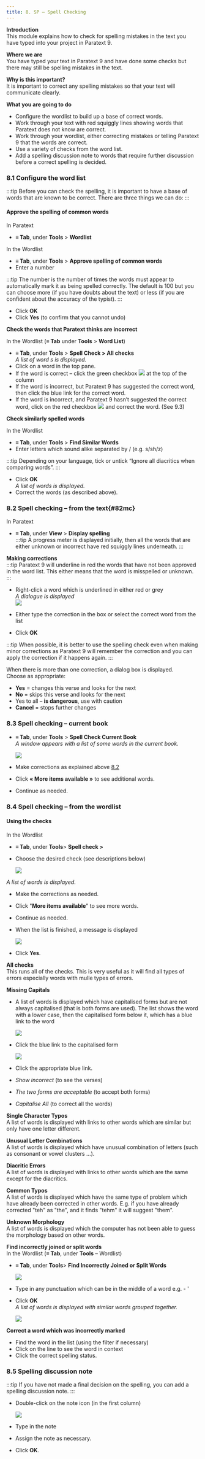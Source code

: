 ```yaml
---
title: 8. SP – Spell Checking
---
```

**Introduction**  
This module explains how to check for spelling mistakes in the text you have typed into your project in Paratext 9.

**Where we are**  
You have typed your text in Paratext 9 and have done some checks but there may still be spelling mistakes in the text.

**Why is this important?**  
It is important to correct any spelling mistakes so that your text will communicate clearly.

**What you are going to do**  
-   Configure the wordlist to build up a base of correct words.
-   Work through your text with red squiggly lines showing words that Paratext does not know are correct.
-   Work through your wordlist, either correcting mistakes or telling Paratext 9 that the words are correct.
-   Use a variety of checks from the word list.
-   Add a spelling discussion note to words that require further discussion before a correct spelling is decided.

### 8.1 Configure the word list
:::tip
Before you can check the spelling, it is important to have a base of words that are known to be correct. There are three things we can do:
:::
#### Approve the spelling of common words

In Paratext

-   **≡ Tab**, under **Tools** \> **Wordlist**

In the Wordlist

-   **≡ Tab**, under **Tools** \> **Approve spelling of common words**
-   Enter a number

:::tip
The number is the number of times the words must appear to automatically mark it as being spelled correctly. The default is 100 but you can choose more (if you have doubts about the text) or less (if you are confident about the accuracy of the typist).
:::

-   Click **OK**
-   Click **Yes** (to confirm that you cannot undo)

**Check the words that Paratext thinks are incorrect**

In the Wordlist (**≡ Tab** under **Tools** \> **Word List**)

-   **≡ Tab**, under **Tools** \> **Spell Check \> All checks**  
    *A list of word s is displayed.*  
-   Click on a word in the top pane.
-   If the word is correct – click the green checkbox ![](../media/5221ebaf4f863ac8ad135c3f8b25ee0b.png) at the top of the column
-   If the word is incorrect, but Paratext 9 has suggested the correct word, then click the blue link for the correct word.
-   If the word is incorrect, and Paratext 9 hasn’t suggested the correct word, click on the red checkbox ![](../media/2eb6539ce482d3993b2ec4849728500b.png) and correct the word. (See 9.3)

**Check similarly spelled words**

In the Wordlist

-   **≡ Tab**, under **Tools** \> **Find Similar Words**
-   Enter letters which sound alike separated by / (e.g. s/sh/z)

:::tip
Depending on your language, tick or untick “Ignore all diacritics when comparing words”.
:::

-   Click **OK**  
    *A list of words is displayed.*  
-   Correct the words (as described above).

### 8.2 Spell checking – from the text{#82mc}
In Paratext

-   **≡ Tab**, under **View** \> **Display spelling**  
:::tip
A progress meter is displayed initially, then all the words that are either unknown or incorrect have red squiggly lines underneath.
:::

**Making corrections**  
:::tip
Paratext 9 will underline in red the words that have not been approved in the word list. This either means that the word is misspelled or unknown.
:::

-   Right-click a word which is underlined in either red or grey  
    *A dialogue is displayed*  
    ![](../media/140e456179a5e7ad97e3961b6f3ff207.png)

-   Either type the correction in the box or select the correct word from the list
-   Click **OK**

:::tip
When possible, it is better to use the spelling check even when making minor corrections as Paratext 9 will remember the correction and you can apply the correction if it happens again.
:::

When there is more than one correction, a dialog box is displayed.  
Choose as appropriate:  
- **Yes** = changes this verse and looks for the next  
- **No** = skips this verse and looks for the next  
- Yes to all – **is dangerous**, use with caution  
- **Cancel** = stops further changes

### 8.3 Spell checking – current book
-   **≡ Tab**, under **Tools** \> **Spell Check Current Book**  
    *A window appears with a list of some words in the current book.*

    ![](../media/c4356daac0635a47fcd3a5fb78a5278b.png)

-   Make corrections as explained above [8.2](#82mc)
-   Click **« More items available »** to see additional words.
-   Continue as needed.

### 8.4 Spell checking – from the wordlist
#### Using the checks 
In the Wordlist

-   **≡ Tab**, under **Tools**\> **Spell check \>**
-   Choose the desired check (see descriptions below)

    ![](../media/d6385d317ad43d0af38f63119293f5b6.png)

   *A list of words is displayed*. 
-   Make the corrections as needed.
-   Click "**More items available**" to see more words.
-   Continue as needed.
-   When the list is finished, a message is displayed

       ![](../media/24ac959432e62926d742b7c7e915c253.png)

-   Click **Yes**.

**All checks**  
This runs all of the checks. This is very useful as it will find all types of errors especially words with mulle types of errors.

**Missing Capitals**  
-   A list of words is displayed which have capitalised forms but are not always capitalised (that is both forms are used). The list shows the word with a lower case, then the capitalised form below it, which has a blue link to the word

    ![](../media/19bea051786b16da58b16b9e457624bd.png)

-   Click the blue link to the capitalised form

    ![](../media/475dfee706953d2680179c5bd19a389e.png)

-   Click the appropriate blue link.
-   *Show incorrect* (to see the verses)
-   *The two forms are acceptable* (to accept both forms)
-   *Capitalise All* (to correct all the words)

**Single Character Typos**  
A list of words is displayed with links to other words which are similar but only have one letter different.

**Unusual Letter Combinations**  
A list of words is displayed which have unusual combination of letters (such as consonant or vowel clusters …).

**Diacritic Errors**  
A list of words is displayed with links to other words which are the same except for the diacritics.

**Common Typos**  
A list of words is displayed which have the same type of problem which have already been corrected in other words. E.g. if you have already corrected "teh" as "the", and it finds "tehm" it will suggest "them".

**Unknown Morphology**  
A list of words is displayed which the computer has not been able to guess the morphology based on other words.

**Find incorrectly joined or split words**  
In the Wordlist (**≡ Tab**, under **Tools** – Wordlist)

-   **≡ Tab**, under **Tools**\> **Find Incorrectly Joined or Split Words**

    ![](../media/518a8859b0aaf6229b4350c1c28c43b7.png)

-   Type in any punctuation which can be in the middle of a word e.g. - '
-   Click **OK**  
    *A list of words is displayed with similar words grouped together.*

    ![](../media/55eebda87e179d36e0141f16b521b574.png)

**Correct a word which was incorrectly marked**  
-   Find the word in the list (using the filter if necessary)
-   Click on the line to see the word in context
-   Click the correct spelling status.

### 8.5 Spelling discussion note
:::tip
If you have not made a final decision on the spelling, you can add a spelling discussion note.
:::

-   Double-click on the note icon (in the first column)

    ![](../media/d859aeba987bd3ccac2a6362201d8647.png)

-   Type in the note
-   Assign the note as necessary.
-   Click **OK**.
